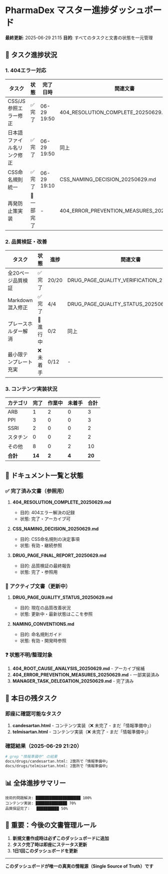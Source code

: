 # PharmaDex マスター進捗ダッシュボード
**最終更新**: 2025-06-29 21:15
**目的**: すべてのタスクと文書の状態を一元管理

## 🚦 タスク進捗状況

### 1. 404エラー対応
| タスク | 状態 | 完了日時 | 関連文書 |
|--------|------|----------|----------|
| CSS/JS参照エラー修正 | ✅ 完了 | 06-29 19:50 | 404_RESOLUTION_COMPLETE_20250629.md |
| 日本語ファイル名リンク修正 | ✅ 完了 | 06-29 19:50 | 同上 |
| CSS命名規則統一 | ✅ 完了 | 06-29 19:10 | CSS_NAMING_DECISION_20250629.md |
| 再発防止策実装 | 🔄 一部完了 | - | 404_ERROR_PREVENTION_MEASURES_20250629.md |

### 2. 品質検証・改善
| タスク | 状態 | 進捗 | 関連文書 |
|--------|------|------|----------|
| 全20ページ品質検証 | ✅ 完了 | 20/20 | DRUG_PAGE_QUALITY_VERIFICATION_20250629.md |
| Markdown混入修正 | ✅ 完了 | 4/4 | DRUG_PAGE_QUALITY_STATUS_20250629.md |
| プレースホルダー解消 | 🔄 進行中 | 0/2 | 同上 |
| 最小限テンプレート充実 | ❌ 未着手 | 0/12 | - |

### 3. コンテンツ実装状況
| カテゴリ | 完了 | 作業中 | 未着手 | 合計 |
|----------|------|--------|--------|------|
| ARB | 1 | 2 | 0 | 3 |
| PPI | 3 | 0 | 0 | 3 |
| SSRI | 2 | 0 | 0 | 2 |
| スタチン | 0 | 0 | 2 | 2 |
| その他 | 8 | 0 | 2 | 10 |
| **合計** | **14** | **2** | **4** | **20** |

## 📁 ドキュメント一覧と状態

### ✅ 完了済み文書（参照用）
1. **404_RESOLUTION_COMPLETE_20250629.md**
   - 目的: 404エラー解決の記録
   - 状態: 完了・アーカイブ可

2. **CSS_NAMING_DECISION_20250629.md**
   - 目的: CSS命名規則の決定事項
   - 状態: 有効・継続参照

3. **DRUG_PAGE_FINAL_REPORT_20250629.md**
   - 目的: 品質検証の最終報告
   - 状態: 完了・参照用

### 🔄 アクティブ文書（更新中）
1. **DRUG_PAGE_QUALITY_STATUS_20250629.md**
   - 目的: 現在の品質改善状況
   - 状態: 更新中・最新状態はここを参照

2. **NAMING_CONVENTIONS.md**
   - 目的: 命名規則ガイド
   - 状態: 有効・開発時参照

### ❓ 状態不明/整理対象
1. **404_ROOT_CAUSE_ANALYSIS_20250629.md** - アーカイブ候補
2. **404_ERROR_PREVENTION_MEASURES_20250629.md** - 一部実装済み
3. **MANAGER_TASK_DELEGATION_20250629.md** - 完了済み

## 🎯 本日の残タスク

### 即座に確認可能なタスク
1. **candesartan.html** - コンテンツ実装（❌ 未完了 - まだ「情報準備中」）
2. **telmisartan.html** - コンテンツ実装（❌ 未完了 - まだ「情報準備中」）

### 確認結果（2025-06-29 21:20）
```bash
# grep "情報準備中" の結果
docs/drugs/candesartan.html: 2箇所で「情報準備中」
docs/drugs/telmisartan.html: 2箇所で「情報準備中」
```

## 📊 全体進捗サマリー

```
技術的問題解決: ████████████████████ 100%
コンテンツ実装: ██████████████ 70%
品質保証完了:   ██████████ 50%
```

## 🚨 重要：今後の文書管理ルール

1. **新規文書作成時は必ずこのダッシュボードに追加**
2. **タスク完了時は即座にステータス更新**
3. **1日1回このダッシュボードを更新**

---
**このダッシュボードが唯一の真実の情報源（Single Source of Truth）です**